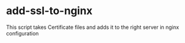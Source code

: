 # add-ssl-to-nginx
This script takes Certificate files and adds it to the right server in nginx configuration
